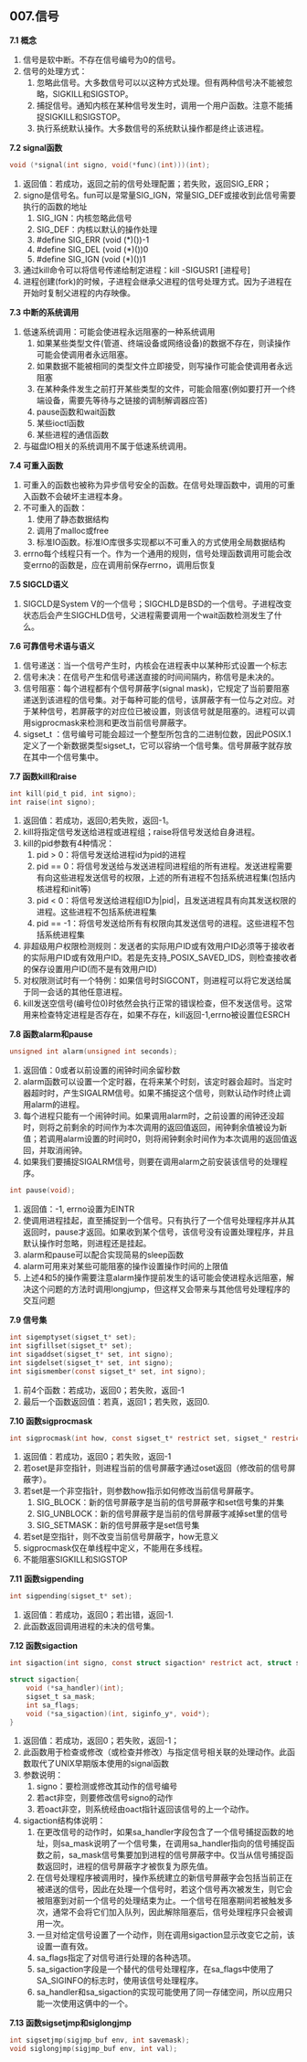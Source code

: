 ## **007.信号**

**7.1 概念**

1. 信号是软中断。不存在信号编号为0的信号。
2. 信号的处理方式：
    1. 忽略此信号。大多数信号可以以这种方式处理。但有两种信号决不能被忽略，SIGKILL和SIGSTOP。
    2. 捕捉信号。通知内核在某种信号发生时，调用一个用户函数。注意不能捕捉SIGKILL和SIGSTOP。
    3. 执行系统默认操作。大多数信号的系统默认操作都是终止该进程。

**7.2 signal函数**

``` C
void (*signal(int signo, void(*func)(int)))(int);
```

1. 返回值：若成功，返回之前的信号处理配置；若失败，返回SIG_ERR；
2. signo是信号名。fun可以是常量SIG_IGN，常量SIG_DEF或接收到此信号需要执行的函数的地址
    1. SIG_IGN：内核忽略此信号
    2. SIG_DEF：内核以默认的操作处理
    3. #define SIG_ERR (void (*)())-1
    4. #define SIG_DEL (void (*)())0
    5. #define SIG_IGN (void (*)())1
3. 通过kill命令可以将信号传递给制定进程：kill -SIGUSR1 [进程号]
4. 进程创建(fork)的时候，子进程会继承父进程的信号处理方式。因为子进程在开始时复制父进程的内存映像。

**7.3 中断的系统调用**

1. 低速系统调用：可能会使进程永远阻塞的一种系统调用
    1. 如果某些类型文件(管道、终端设备或网络设备)的数据不存在，则读操作可能会使调用者永远阻塞。
    2. 如果数据不能被相同的类型文件立即接受，则写操作可能会使调用者永远阻塞
    3. 在某种条件发生之前打开某些类型的文件，可能会阻塞(例如要打开一个终端设备，需要先等待与之链接的调制解调器应答)
    4. pause函数和wait函数
    5. 某些ioctl函数
    6. 某些进程的通信函数
2. 与磁盘IO相关的系统调用不属于低速系统调用。

**7.4 可重入函数**

1. 可重入的函数也被称为异步信号安全的函数。在信号处理函数中，调用的可重入函数不会破坏主进程本身。
2. 不可重入的函数：
    1. 使用了静态数据结构
    2. 调用了malloc或free
    3. 标准IO函数。标准IO库很多实现都以不可重入的方式使用全局数据结构
3. errno每个线程只有一个。作为一个通用的规则，信号处理函数调用可能会改变errno的函数是，应在调用前保存errno，调用后恢复

**7.5 SIGCLD语义**

1. SIGCLD是System V的一个信号；SIGCHLD是BSD的一个信号。子进程改变状态后会产生SIGCHLD信号，父进程需要调用一个wait函数检测发生了什么。

**7.6 可靠信号术语与语义**

1. 信号递送：当一个信号产生时，内核会在进程表中以某种形式设置一个标志
2. 信号未决：在信号产生和信号递送直接的时间间隔内，称信号是未决的。
3. 信号阻塞：每个进程都有个信号屏蔽字(signal mask)，它规定了当前要阻塞递送到该进程的信号集。对于每种可能的信号，该屏蔽字有一位与之对应。对于某种信号，若屏蔽字的对应位已被设置，则该信号就是阻塞的。进程可以调用sigprocmask来检测和更改当前信号屏蔽字。
4. sigset_t ：信号编号可能会超过一个整型所包含的二进制位数，因此POSIX.1定义了一个新数据类型sigset_t，它可以容纳一个信号集。信号屏蔽字就存放在其中一个信号集中。

**7.7 函数kill和raise**
``` C
int kill(pid_t pid, int signo);
int raise(int signo);
```
1. 返回值：若成功，返回0;若失败，返回-1。
2. kill将指定信号发送给进程或进程组；raise将信号发送给自身进程。
3. kill的pid参数有4种情况：
    1. pid > 0：将信号发送给进程id为pid的进程
    2. pid == 0：将信号发送给与发送进程同进程组的所有进程。发送进程需要有向这些进程发送信号的权限，上述的所有进程不包括系统进程集(包括内核进程和init等)
    3. pid < 0：将信号发送给进程组ID为|pid|，且发送进程具有向其发送权限的进程。这些进程不包括系统进程集
    4. pid == -1：将信号发送给所有有权限向其发送信号的进程。这些进程不包括系统进程集
4. 非超级用户权限检测规则：发送者的实际用户ID或有效用户ID必须等于接收者的实际用户ID或有效用户ID。若是先支持_POSIX_SAVED_IDS，则检查接收者的保存设置用户ID(而不是有效用户ID)
5. 对权限测试时有一个特例：如果信号时SIGCONT，则进程可以将它发送给属于同一会话的其他任意进程。
6. kill发送空信号(编号位0)时依然会执行正常的错误检查，但不发送信号。这常用来检查特定进程是否存在，如果不存在，kill返回-1,errno被设置位ESRCH

**7.8 函数alarm和pause**
``` C
unsigned int alarm(unsigned int seconds);
```
1. 返回值：0或者以前设置的闹钟时间余留秒数
2. alarm函数可以设置一个定时器，在将来某个时刻，该定时器会超时。当定时器超时时，产生SIGALRM信号。如果不捕捉这个信号，则默认动作时终止调用alarm的进程。
3. 每个进程只能有一个闹钟时间。如果调用alarm时，之前设置的闹钟还没超时，则将之前剩余的时间作为本次调用的返回值返回，闹钟剩余值被设为新值；若调用alarm设置的时间时0，则将闹钟剩余时间作为本次调用的返回值返回，并取消闹钟。
4. 如果我们要捕捉SIGALRM信号，则要在调用alarm之前安装该信号的处理程序。

``` C
int pause(void);
```
1. 返回值：-1, errno设置为EINTR
2. 使调用进程挂起，直至捕捉到一个信号。只有执行了一个信号处理程序并从其返回时，pause才返回。如果收到某个信号，该信号没有设置处理程序，并且默认操作时忽略，则进程还是挂起。
3. alarm和pause可以配合实现简易的sleep函数
4. alarm可用来对某些可能阻塞的操作设置操作时间的上限值
5. 上述4和5的操作需要注意alarm操作提前发生的话可能会使进程永远阻塞，解决这个问题的方法时调用longjump，但这样又会带来与其他信号处理程序的交互问题

**7.9 信号集**
``` C
int sigemptyset(sigset_t* set);
int sigfillset(sigset_t* set);
int sigaddset(sigset_t* set, int signo);
int sigdelset(sigset_t* set, int signo);
int sigismember(const sigset_t* set, int signo);
```
1. 前4个函数：若成功，返回0；若失败，返回-1
2. 最后一个函数返回值：若真，返回1；若失败，返回0.

**7.10 函数sigprocmask**

``` C
int sigprocmask(int how, const sigset_t* restrict set, sigset_* restrict oset);
```
1. 返回值：若成功，返回0；若失败，返回-1
2. 若oset是非空指针，则进程当前的信号屏蔽字通过oset返回（修改前的信号屏蔽字）。
3. 若set是一个非空指针，则参数how指示如何修改当前信号屏蔽字。
    1. SIG_BLOCK：新的信号屏蔽字是当前的信号屏蔽字和set信号集的并集
    2. SIG_UNBLOCK：新的信号屏蔽字是当前的信号屏蔽字减掉set里的信号
    3. SIG_SETMASK：新的信号屏蔽字是set信号集
4. 若set是空指针，则不改变当前信号屏蔽字，how无意义
5. sigprocmask仅在单线程中定义，不能用在多线程。
6. 不能阻塞SIGKILL和SIGSTOP

**7.11 函数sigpending**

``` C
int sigpending(sigset_t* set);
```
1. 返回值：若成功，返回0；若出错，返回-1.
2. 此函数返回调用进程的未决的信号集。

**7.12 函数sigaction**

``` C
int sigaction(int signo, const struct sigaction* restrict act, struct sigaction* restrict oact);

struct sigaction{
    void (*sa_handler)(int);
    sigset_t sa_mask;
    int sa_flags;
    void (*sa_sigaction)(int, siginfo_y*, void*);
}
```
1. 返回值：若成功，返回0；若失败，返回-1；
2. 此函数用于检查或修改（或检查并修改）与指定信号相关联的处理动作。此函数取代了UNIX早期版本使用的signal函数
3. 参数说明：
    1. signo：要检测或修改其动作的信号编号
    2. 若act非空，则要修改信号signo的动作
    3. 若oact非空，则系统经由oact指针返回该信号的上一个动作。
4. sigaction结构体说明：
    1. 在更改信号的动作时，如果sa_handler字段包含了一个信号捕捉函数的地址，则sa_mask说明了一个信号集，在调用sa_handler指向的信号捕捉函数之前，sa_mask信号集要加到进程的信号屏蔽字中。仅当从信号捕捉函数返回时，进程的信号屏蔽字才被恢复为原先值。
    2. 在信号处理程序被调用时，操作系统建立的新信号屏蔽字会包括当前正在被递送的信号，因此在处理一个信号时，若这个信号再次被发生，则它会被阻塞到对前一个信号的处理结束为止。一个信号在阻塞期间若被触发多次，通常不会将它们加入队列，因此解除阻塞后，信号处理程序只会被调用一次。
    3. 一旦对给定信号设置了一个动作，则在调用sigaction显示改变它之前，该设置一直有效。
    4. sa_flags指定了对信号进行处理的各种选项。
    5. sa_sigaction字段是一个替代的信号处理程序，在sa_flags中使用了SA_SIGINFO的标志时，使用该信号处理程序。
    6. sa_handler和sa_sigaction的实现可能使用了同一存储空间，所以应用只能一次使用这俩中的一个。

**7.13 函数sigsetjmp和siglongjmp**

``` C
int sigsetjmp(sigjmp_buf env, int savemask);
void siglongjmp(sigjmp_buf env, int val);
```














